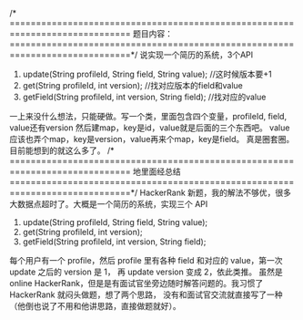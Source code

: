 /* =============================================================================
题目内容：
=============================================================================*/
说实现一个简历的系统，3个API
1) update(String profileId, String field, String value); //这时候版本要+1
2) get(String profileId, int version); //找对应版本的field和value
3) getField(String profileId, int version, String field); //找对应的value

一上来没什么想法，只能硬做。写一个类，里面包含四个变量，profileId, field, value还有version
然后建map，key是id，value就是后面的三个东西吧。
value应该也弄个map，key是version，value再来个map，key是field。
真是圈套圈。
目前能想到的就这么多了。
/* =============================================================================
地里面经总结
=============================================================================*/
HackerRank 新题，我的解法不够优，很多大数据点超时了。大概是一个简历的系统，实现三个 API
1) update(String profileId, String field, String value);
2) get(String profileId, int version);
3) getField(String profileId, int version, String field);

每个用户有一个 profile，然后 profile 里有各种 field 和对应的 value，第一次 update 之后的 version 是 1，
再 update version 变成 2，依此类推。
虽然是 online HackerRank，但是是有面试官坐旁边随时解答问题的。我习惯了 HackerRank 就闷头做题，想了两个思路，
没有和面试官交流就直接写了一种（他倒也说了不用和他讲思路，直接做题就好）。
